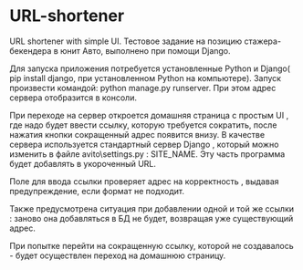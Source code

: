 # URL-shortener
URL shortener with simple UI.
Тестовое задание на позицию стажера-бекендера в юнит Авто, выполнено при помощи Django.

Для запуска приложения потребуется установленные Python и Django( pip install django, при установленном Python на компьютере). Запуск произвести командой: python manage.py runserver. При этом адрес сервера отобразится в консоли. 

При переходе на сервер откроется домашняя страница с простым UI , где надо будет ввести ссылку, которую требуется сократить, после нажатия кнопки сокращенный адрес появится внизу. В качестве сервера используется стандартный сервер Django , который можно изменить в файле avito\settings.py : SITE_NAME. Эту часть программа будет добавлять в укороченный URL.

Поле для ввода ссылки проверяет адрес на корректность , выдавая предупреждение, если формат не подходит. 

Также предусмотрена ситуация при добавлении одной и той же ссылки : заново она добавляться в БД не будет, возвращая уже существующий адрес.

При попытке перейти на сокращенную ссылку, которой не создавалось - будет осуществлен переход на домашнюю страницу. 
